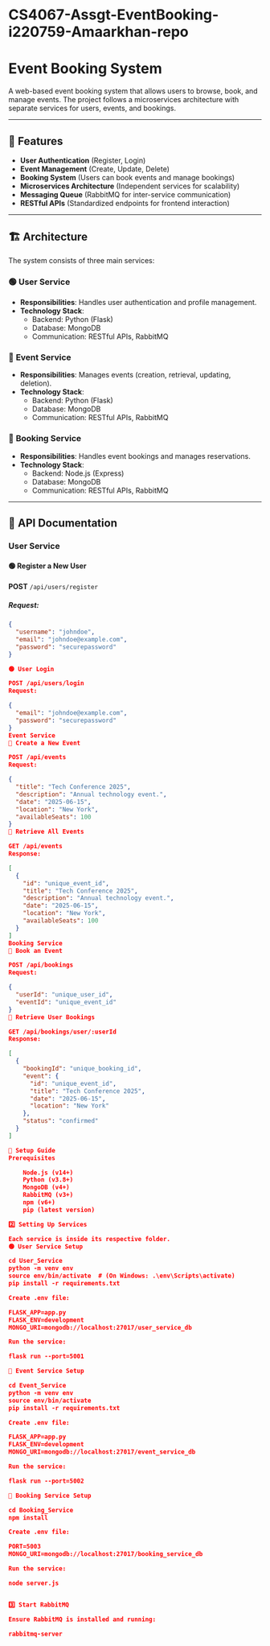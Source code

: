 # CS4067-Assgt-EventBooking-i220759-Amaarkhan-repo
# Event Booking System

A web-based event booking system that allows users to browse, book, and manage events. The project follows a microservices architecture with separate services for users, events, and bookings.

---

## 📌 Features

- **User Authentication** (Register, Login)
- **Event Management** (Create, Update, Delete)
- **Booking System** (Users can book events and manage bookings)
- **Microservices Architecture** (Independent services for scalability)
- **Messaging Queue** (RabbitMQ for inter-service communication)
- **RESTful APIs** (Standardized endpoints for frontend interaction)

---

## 🏗️ Architecture

The system consists of three main services:

### 🟢 **User Service**
- **Responsibilities**: Handles user authentication and profile management.
- **Technology Stack**:
  - Backend: Python (Flask)
  - Database: MongoDB
  - Communication: RESTful APIs, RabbitMQ

### 🔵 **Event Service**
- **Responsibilities**: Manages events (creation, retrieval, updating, deletion).
- **Technology Stack**:
  - Backend: Python (Flask)
  - Database: MongoDB
  - Communication: RESTful APIs, RabbitMQ

### 🔴 **Booking Service**
- **Responsibilities**: Handles event bookings and manages reservations.
- **Technology Stack**:
  - Backend: Node.js (Express)
  - Database: MongoDB
  - Communication: RESTful APIs, RabbitMQ

---

## 📡 API Documentation

### **User Service**
#### 🟢 Register a New User
**POST** `/api/users/register`
##### Request:
```json
{
  "username": "johndoe",
  "email": "johndoe@example.com",
  "password": "securepassword"
}

🟢 User Login

POST /api/users/login
Request:

{
  "email": "johndoe@example.com",
  "password": "securepassword"
}
Event Service
🔵 Create a New Event

POST /api/events
Request:

{
  "title": "Tech Conference 2025",
  "description": "Annual technology event.",
  "date": "2025-06-15",
  "location": "New York",
  "availableSeats": 100
}
🔵 Retrieve All Events

GET /api/events
Response:

[
  {
    "id": "unique_event_id",
    "title": "Tech Conference 2025",
    "description": "Annual technology event.",
    "date": "2025-06-15",
    "location": "New York",
    "availableSeats": 100
  }
]
Booking Service
🔴 Book an Event

POST /api/bookings
Request:

{
  "userId": "unique_user_id",
  "eventId": "unique_event_id"
}
🔴 Retrieve User Bookings

GET /api/bookings/user/:userId
Response:

[
  {
    "bookingId": "unique_booking_id",
    "event": {
      "id": "unique_event_id",
      "title": "Tech Conference 2025",
      "date": "2025-06-15",
      "location": "New York"
    },
    "status": "confirmed"
  }
]

🚀 Setup Guide
Prerequisites

    Node.js (v14+)
    Python (v3.8+)
    MongoDB (v4+)
    RabbitMQ (v3+)
    npm (v6+)
    pip (latest version)

2️⃣ Setting Up Services

Each service is inside its respective folder.
🟢 User Service Setup

cd User_Service
python -m venv env
source env/bin/activate  # (On Windows: .\env\Scripts\activate)
pip install -r requirements.txt

Create .env file:

FLASK_APP=app.py
FLASK_ENV=development
MONGO_URI=mongodb://localhost:27017/user_service_db

Run the service:

flask run --port=5001

🔵 Event Service Setup

cd Event_Service
python -m venv env
source env/bin/activate
pip install -r requirements.txt

Create .env file:

FLASK_APP=app.py
FLASK_ENV=development
MONGO_URI=mongodb://localhost:27017/event_service_db

Run the service:

flask run --port=5002

🔴 Booking Service Setup

cd Booking_Service
npm install

Create .env file:

PORT=5003
MONGO_URI=mongodb://localhost:27017/booking_service_db

Run the service:

node server.js


3️⃣ Start RabbitMQ

Ensure RabbitMQ is installed and running:

rabbitmq-server
